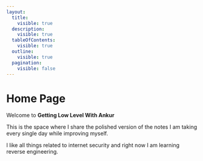 ```yaml
---
layout:
  title:
    visible: true
  description:
    visible: true
  tableOfContents:
    visible: true
  outline:
    visible: true
  pagination:
    visible: false
---
```


# Home Page

Welcome to **Getting Low Level With Ankur**

This is the space where I share the polished version of the notes I am taking every single day while improving myself.

I like all things related to internet security and right now I am learning reverse engineering.&#x20;
